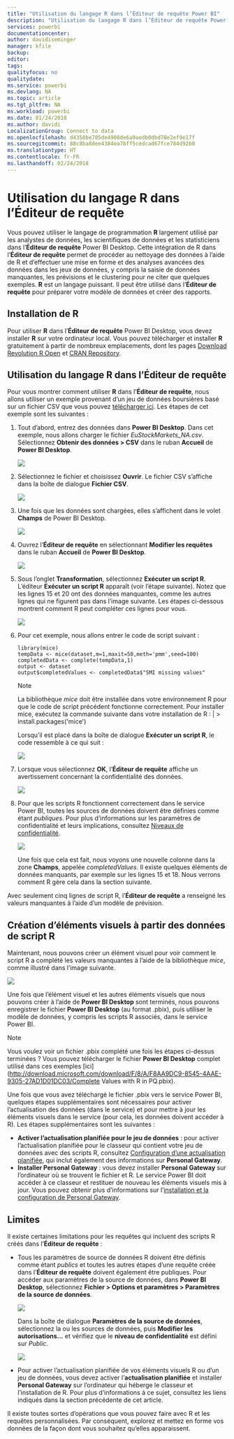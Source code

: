 ```yaml
---
title: "Utilisation du langage R dans l’Éditeur de requête Power BI"
description: "Utilisation du langage R dans l’Éditeur de requête Power BI Desktop pour les analyses avancées"
services: powerbi
documentationcenter: 
author: davidiseminger
manager: kfile
backup: 
editor: 
tags: 
qualityfocus: no
qualitydate: 
ms.service: powerbi
ms.devlang: NA
ms.topic: article
ms.tgt_pltfrm: NA
ms.workload: powerbi
ms.date: 01/24/2018
ms.author: davidi
LocalizationGroup: Connect to data
ms.openlocfilehash: d4358be705de4908de6a9aedb0dbd78e2ef9e17f
ms.sourcegitcommit: 88c8ba8dee4384ea7bff5cedcad67fce784d92b0
ms.translationtype: HT
ms.contentlocale: fr-FR
ms.lasthandoff: 02/24/2018
---
```

# <a name="using-r-in-query-editor"></a>Utilisation du langage R dans l’Éditeur de requête
Vous pouvez utiliser le langage de programmation **R** largement utilisé par les analystes de données, les scientifiques de données et les statisticiens dans l’**Éditeur de requête** Power BI Desktop. Cette intégration de R dans l’**Éditeur de requête** permet de procéder au nettoyage des données à l’aide de R et d’effectuer une mise en forme et des analyses avancées des données dans les jeux de données, y compris la saisie de données manquantes, les prévisions et le clustering pour ne citer que quelques exemples. **R** est un langage puissant. Il peut être utilisé dans l’**Éditeur de requête** pour préparer votre modèle de données et créer des rapports.

## <a name="installing-r"></a>Installation de R
Pour utiliser **R** dans l’**Éditeur de requête** Power BI Desktop, vous devez installer **R** sur votre ordinateur local. Vous pouvez télécharger et installer **R** gratuitement à partir de nombreux emplacements, dont les pages [Download Revolution R Open](https://mran.revolutionanalytics.com/download/) et [CRAN Repository](https://cran.r-project.org/bin/windows/base/).

## <a name="using-r-in-query-editor"></a>Utilisation du langage R dans l’Éditeur de requête
Pour vous montrer comment utiliser **R** dans l’**Éditeur de requête**, nous allons utiliser un exemple provenant d’un jeu de données boursières basé sur un fichier CSV que vous pouvez [télécharger ici](http://download.microsoft.com/download/F/8/A/F8AA9DC9-8545-4AAE-9305-27AD1D01DC03/EuStockMarkets_NA.csv). Les étapes de cet exemple sont les suivantes :

1. Tout d’abord, entrez des données dans **Power BI Desktop**. Dans cet exemple, nous allons charger le fichier *EuStockMarkets_NA.csv*. Sélectionnez **Obtenir des données > CSV** dans le ruban **Accueil** de **Power BI Desktop**.
   
   ![](media/desktop-r-in-query-editor/r-in-query-editor_1.png)
2. Sélectionnez le fichier et choisissez **Ouvrir**. Le fichier CSV s’affiche dans la boîte de dialogue **Fichier CSV**.
   
   ![](media/desktop-r-in-query-editor/r-in-query-editor_2.png)
3. Une fois que les données sont chargées, elles s’affichent dans le volet **Champs** de Power BI Desktop.
   
   ![](media/desktop-r-in-query-editor/r-in-query-editor_3.png)
4. Ouvrez l’**Éditeur de requête** en sélectionnant **Modifier les requêtes** dans le ruban **Accueil** de **Power BI Desktop**.
   
   ![](media/desktop-r-in-query-editor/r-in-query-editor_4.png)
5. Sous l’onglet **Transformation**, sélectionnez **Exécuter un script R**. L’éditeur **Exécuter un script R** apparaît (voir l’étape suivante). Notez que les lignes 15 et 20 ont des données manquantes, comme les autres lignes qui ne figurent pas dans l’image suivante. Les étapes ci-dessous montrent comment R peut compléter ces lignes pour vous.
   
   ![](media/desktop-r-in-query-editor/r-in-query-editor_5d.png)
6. Pour cet exemple, nous allons entrer le code de script suivant :
   
       library(mice)
       tempData <- mice(dataset,m=1,maxit=50,meth='pmm',seed=100)
       completedData <- complete(tempData,1)
       output <- dataset
       output$completedValues <- completedData$"SMI missing values"
   
   > [!NOTE]
   > La bibliothèque *mice* doit être installée dans votre environnement R pour que le code de script précédent fonctionne correctement. Pour installer mice, exécutez la commande suivante dans votre installation de R : |      > install.packages('mice')
   > 
   > 
   
   Lorsqu’il est placé dans la boîte de dialogue **Exécuter un script R**, le code ressemble à ce qui suit :
   
   ![](media/desktop-r-in-query-editor/r-in-query-editor_5b.png)
7. Lorsque vous sélectionnez **OK**, l’**Éditeur de requête** affiche un avertissement concernant la confidentialité des données.
   
   ![](media/desktop-r-in-query-editor/r-in-query-editor_6.png)
8. Pour que les scripts R fonctionnent correctement dans le service Power BI, toutes les sources de données doivent être définies comme étant *publiques*. Pour plus d’informations sur les paramètres de confidentialité et leurs implications, consultez [Niveaux de confidentialité](desktop-privacy-levels.md).
   
   ![](media/desktop-r-in-query-editor/r-in-query-editor_7.png)
   
   Une fois que cela est fait, nous voyons une nouvelle colonne dans la zone **Champs**, appelée *completedValues*. Il existe quelques éléments de données manquants, par exemple sur les lignes 15 et 18. Nous verrons comment R gère cela dans la section suivante.
   

Avec seulement cinq lignes de script R, l’**Éditeur de requête** a renseigné les valeurs manquantes à l’aide d’un modèle de prévision.

## <a name="creating-visuals-from-r-script-data"></a>Création d’éléments visuels à partir des données de script R
Maintenant, nous pouvons créer un élément visuel pour voir comment le script R a complété les valeurs manquantes à l’aide de la bibliothèque *mice*, comme illustré dans l’image suivante.

![](media/desktop-r-in-query-editor/r-in-query-editor_8a.png)

Une fois que l’élément visuel et les autres éléments visuels que nous pouvons créer à l’aide de **Power BI Desktop** sont terminés, nous pouvons enregistrer le fichier **Power BI Desktop** (au format .pbix), puis utiliser le modèle de données, y compris les scripts R associés, dans le service Power BI.

> [!NOTE]
> Vous voulez voir un fichier .pbix complété une fois les étapes ci-dessus terminées ? Vous pouvez télécharger le fichier **Power BI Desktop** complet utilisé dans ces exemples [ici](http://download.microsoft.com/download/F/8/A/F8AA9DC9-8545-4AAE-9305-27AD1D01DC03/Complete Values with R in PQ.pbix).
> 
> 

Une fois que vous avez téléchargé le fichier .pbix vers le service Power BI, quelques étapes supplémentaires sont nécessaires pour activer l’actualisation des données (dans le service) et pour mettre à jour les éléments visuels dans le service (pour cela, les données doivent accéder à R). Les étapes supplémentaires sont les suivantes :

* **Activer l’actualisation planifiée pour le jeu de données** : pour activer l’actualisation planifiée pour le classeur qui contient votre jeu de données avec des scripts R, consultez [Configuration d’une actualisation planifiée](refresh-scheduled-refresh.md), qui inclut également des informations sur **Personal Gateway**.
* **Installer Personal Gateway** : vous devez installer **Personal Gateway** sur l’ordinateur où se trouvent le fichier et R. Le service Power BI doit accéder à ce classeur et restituer de nouveau les éléments visuels mis à jour. Vous pouvez obtenir plus d’informations sur l’[installation et la configuration de Personal Gateway](personal-gateway.md).

## <a name="limitations"></a>Limites
Il existe certaines limitations pour les requêtes qui incluent des scripts R créés dans l’**Éditeur de requête** :

* Tous les paramètres de source de données R doivent être définis comme étant *publics* et toutes les autres étapes d’une requête créée dans l’**Éditeur de requête** doivent également être publiques. Pour accéder aux paramètres de la source de données, dans **Power BI Desktop**, sélectionnez **Fichier > Options et paramètres > Paramètres de la source de données**.
  
  ![](media/desktop-r-in-query-editor/r-in-query-editor_9.png)
  
  Dans la boîte de dialogue **Paramètres de la source de données**, sélectionnez la ou les sources de données, puis **Modifier les autorisations...** et vérifiez que le **niveau de confidentialité** est défini sur *Public*.
  
  ![](media/desktop-r-in-query-editor/r-in-query-editor_10.png)    
* Pour activer l’actualisation planifiée de vos éléments visuels R ou d’un jeu de données, vous devez activer l’**actualisation planifiée** et installer **Personal Gateway** sur l’ordinateur qui héberge le classeur et l’installation de R. Pour plus d’informations à ce sujet, consultez les liens indiqués dans la section précédente de cet article.

Il existe toutes sortes d’opérations que vous pouvez faire avec R et les requêtes personnalisées. Par conséquent, explorez et mettez en forme vos données de la façon dont vous souhaitez qu’elles apparaissent.

